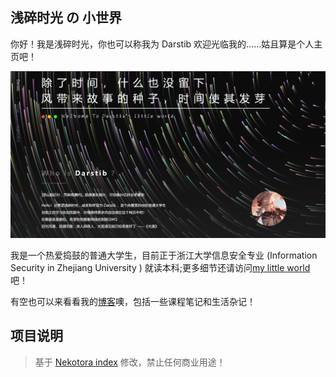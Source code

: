 ## 浅碎时光 の 小世界

你好！我是浅碎时光，你也可以称我为 Darstib
欢迎光临我的……姑且算是个人主页吧！

![homepage](./index/home.png)

我是一个热爱捣鼓的普通大学生，目前正于浙江大学信息安全专业 (Information Security in Zhejiang University ) 就读本科;更多细节还请访问[my little world](https://github.com/Darstib/myworld) 吧！

有空也可以来看看我的[博客](https://darstib.github.io/blog/)噢，包括一些课程笔记和生活杂记！

## 项目说明

> 基于 [Nekotora index](https://flag.moe/) 修改，禁止任何商业用途！